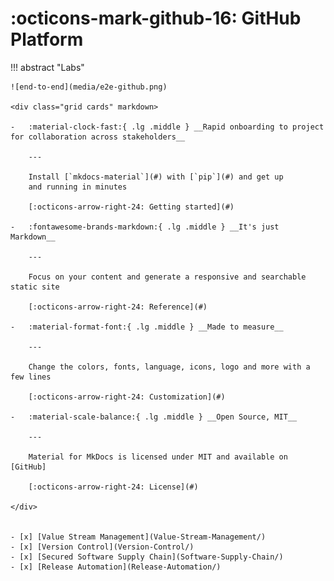 # :octicons-mark-github-16: GitHub Platform

!!! abstract "Labs"

    ![end-to-end](media/e2e-github.png)

    <div class="grid cards" markdown>

    -   :material-clock-fast:{ .lg .middle } __Rapid onboarding to project for collaboration across stakeholders__

        ---

        Install [`mkdocs-material`](#) with [`pip`](#) and get up
        and running in minutes

        [:octicons-arrow-right-24: Getting started](#)

    -   :fontawesome-brands-markdown:{ .lg .middle } __It's just Markdown__

        ---

        Focus on your content and generate a responsive and searchable static site

        [:octicons-arrow-right-24: Reference](#)

    -   :material-format-font:{ .lg .middle } __Made to measure__

        ---

        Change the colors, fonts, language, icons, logo and more with a few lines

        [:octicons-arrow-right-24: Customization](#)

    -   :material-scale-balance:{ .lg .middle } __Open Source, MIT__

        ---

        Material for MkDocs is licensed under MIT and available on [GitHub]

        [:octicons-arrow-right-24: License](#)

    </div>


    - [x] [Value Stream Management](Value-Stream-Management/)
    - [x] [Version Control](Version-Control/)
    - [x] [Secured Software Supply Chain](Software-Supply-Chain/)
    - [x] [Release Automation](Release-Automation/)
